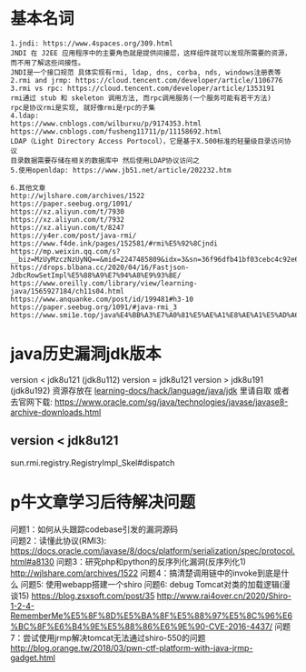 # 基本名词
```text
1.jndi: https://www.4spaces.org/309.html  
JNDI 在 J2EE 应用程序中的主要角色就是提供间接层，这样组件就可以发现所需要的资源，而不用了解这些间接性。  
JNDI是一个接口规范 具体实现有rmi, ldap, dns, corba, nds, windows注册表等  
2.rmi and jrmp: https://cloud.tencent.com/developer/article/1106776  
3.rmi vs rpc: https://cloud.tencent.com/developer/article/1353191  
rmi通过 stub 和 skeleton 调用方法, 而rpc调用服务(一个服务可能有若干方法)  
rpc是协议rmi是实现, 就好像rmi是rpc的子集  
4.ldap: 
https://www.cnblogs.com/wilburxu/p/9174353.html
https://www.cnblogs.com/fusheng11711/p/11158692.html
LDAP（Light Directory Access Portocol），它是基于X.500标准的轻量级目录访问协议
目录数据需要存储在相关的数据库中 然后使用LDAP协议访问之
5.使用openldap: https://www.jb51.net/article/202232.htm

6.其他文章
http://wjlshare.com/archives/1522
https://paper.seebug.org/1091/
https://xz.aliyun.com/t/7930
https://xz.aliyun.com/t/7932
https://xz.aliyun.com/t/8247
https://y4er.com/post/java-rmi/
https://www.f4de.ink/pages/152581/#rmi%E5%92%8Cjndi
https://mp.weixin.qq.com/s?__biz=MzUyMzczNzUyNQ==&mid=2247485809&idx=3&sn=36f96dfb41bf03cebc4c92e63cd4c181
https://drops.blbana.cc/2020/04/16/Fastjson-JdbcRowSetImpl%E5%88%A9%E7%94%A8%E9%93%BE/
https://www.oreilly.com/library/view/learning-java/1565927184/ch11s04.html
https://www.anquanke.com/post/id/199481#h3-10
https://paper.seebug.org/1091/#java-rmi_3
https://www.smi1e.top/java%E4%BB%A3%E7%A0%81%E5%AE%A1%E8%AE%A1%E5%AD%A6%E4%B9%A0%E4%B9%8Bjndi%E6%B3%A8%E5%85%A5/
```

# java历史漏洞jdk版本
version < jdk8u121 (jdk8u112)
version = jdk8u121
version > jdk8u191 (jdk8u192)
资源存放在 [learning-docs/hack/language/java/jdk]() 里请自取
或者去官网下载: https://www.oracle.com/sg/java/technologies/javase/javase8-archive-downloads.html

## version < jdk8u121
sun.rmi.registry.RegistryImpl_Skel#dispatch

# p牛文章学习后待解决问题
问题1：如何从头跟踪codebase引发的漏洞源码  
问题2：读懂此协议(RMI3):  
https://docs.oracle.com/javase/8/docs/platform/serialization/spec/protocol.html#a8130
问题3：研究php和python的反序列化漏洞(反序列化1)
http://wjlshare.com/archives/1522
问题4：搞清楚调用链中的invoke到底是什么
问题5: 使用webapp搭建一个shiro
问题6: debug Tomcat对类的加载逻辑(漫谈15)
https://blog.zsxsoft.com/post/35
http://www.rai4over.cn/2020/Shiro-1-2-4-RememberMe%E5%8F%8D%E5%BA%8F%E5%88%97%E5%8C%96%E6%BC%8F%E6%B4%9E%E5%88%86%E6%9E%90-CVE-2016-4437/
问题7：尝试使用jrmp解决tomcat无法通过shiro-550的问题
http://blog.orange.tw/2018/03/pwn-ctf-platform-with-java-jrmp-gadget.html